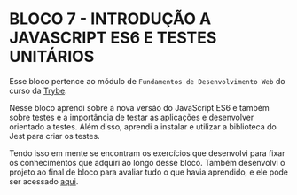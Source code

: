 # BLOCO 7 - INTRODUÇÃO A JAVASCRIPT ES6 E TESTES UNITÁRIOS

Esse bloco pertence ao módulo de `Fundamentos de Desenvolvimento Web` do curso da [Trybe](https://www.betrybe.com/). 

Nesse bloco aprendi sobre a nova versão do JavaScript ES6 e também sobre testes e a importância de testar as aplicações e desenvolver orientado a testes. Além disso, aprendi a instalar e utilizar a biblioteca do Jest para criar os testes.

Tendo isso em mente se encontram os exercícios que desenvolvi para fixar os conhecimentos que adquiri ao longo desse bloco. Também desenvolvi o projeto ao final de bloco para avaliar tudo o que havia aprendido, e ele pode ser acessado [aqui](linkProjetoDoBloco).